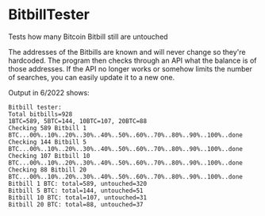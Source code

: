 # BitbillTester
Tests how many Bitcoin Bitbill still are untouched

The addresses of the Bitbills are known and will never change so they're hardcoded.
The program then checks through an API what the balance is of those addresses.
If the API no longer works or somehow limits the number of searches, you can easily update it to a new one.

Output in 6/2022 shows:

```
Bitbill tester:
Total bitbills=928
1BTC=589, 5BTC=144, 10BTC=107, 20BTC=88
Checking 589 Bitbill 1 BTC...00%..10%..20%..30%..40%..50%..60%..70%..80%..90%..100%..done
Checking 144 Bitbill 5 BTC...00%..10%..20%..30%..40%..50%..60%..70%..80%..90%..100%..done
Checking 107 Bitbill 10 BTC...00%..10%..20%..30%..40%..50%..60%..70%..80%..90%..100%..done
Checking 88 Bitbill 20 BTC...00%..10%..20%..30%..40%..50%..60%..70%..80%..90%..100%..done
Bitbill 1 BTC: total=589, untouched=320
Bitbill 5 BTC: total=144, untouched=51
Bitbill 10 BTC: total=107, untouched=31
Bitbill 20 BTC: total=88, untouched=37
```
